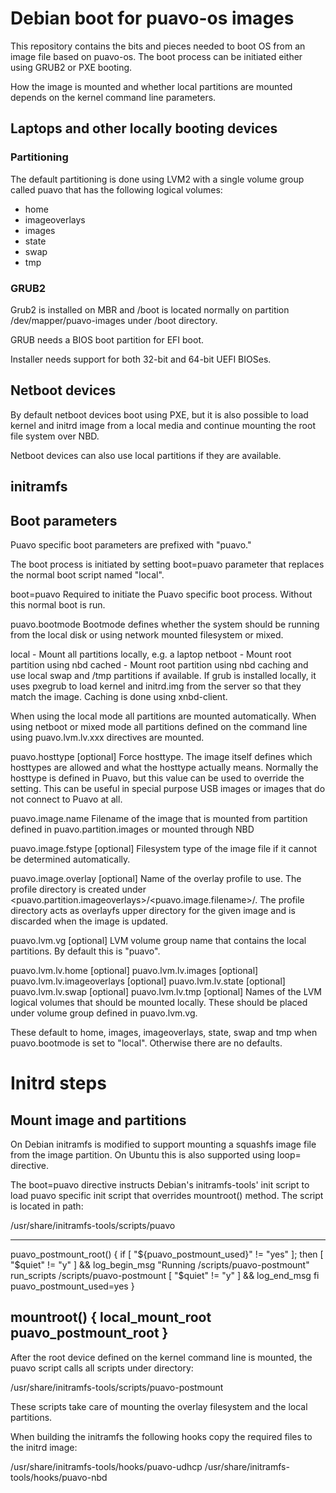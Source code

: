 # Debian boot for puavo-os images

This repository contains the bits and pieces needed to boot OS from an image 
file based on puavo-os. The boot process can be initiated either using GRUB2 
or PXE booting.

How the image is mounted and whether local partitions are mounted depends on 
the kernel command line parameters.


## Laptops and other locally booting devices

### Partitioning

The default partitioning is done using LVM2 with a single volume group 
called puavo that has the following logical volumes:

* home
* imageoverlays
* images
* state
* swap
* tmp

### GRUB2

Grub2 is installed on MBR and /boot is located normally on partition 
/dev/mapper/puavo-images under /boot directory.

GRUB needs a BIOS boot partition for EFI boot.

Installer needs support for both 32-bit and 64-bit UEFI BIOSes.

## Netboot devices

By default netboot devices boot using PXE, but it is also possible to load 
kernel and initrd image from a local media and continue mounting the root 
file system over NBD.

Netboot devices can also use local partitions if they are available.


## initramfs

## Boot parameters

Puavo specific boot parameters are prefixed with "puavo." 

The boot process is initiated by setting boot=puavo parameter that replaces
the normal boot script named "local".

boot=puavo
  Required to initiate the Puavo specific boot process. Without this normal 
  boot is run.

puavo.bootmode
  Bootmode defines whether the system should be running from the local 
  disk or using network mounted filesystem or mixed.

  local -   Mount all partitions locally, e.g. a laptop
  netboot - Mount root partition using nbd
  cached -  Mount root partition using nbd caching and use local swap and
            /tmp partitions if available. If grub is installed locally, it 
            uses pxegrub to load kernel and initrd.img from the server so
            that they match the image. Caching is done using xnbd-client.

  When using the local mode all partitions are mounted automatically. When 
  using netboot or mixed mode all partitions defined on the command 
  line using puavo.lvm.lv.xxx directives are mounted.

puavo.hosttype [optional]
  Force hosttype. The image itself defines which hosttypes are allowed and 
  what the hosttype actually means. Normally the hosttype is defined in Puavo,
  but this value can be used to override the setting. This can be useful in 
  special purpose USB images or images that do not connect to Puavo at all.

puavo.image.name
  Filename of the image that is mounted from partition defined in 
  puavo.partition.images or mounted through NBD

puavo.image.fstype [optional]
  Filesystem type of the image file if it cannot be determined automatically.

puavo.image.overlay [optional]
  Name of the overlay profile to use. The profile directory is created
  under <puavo.partition.imageoverlays>/<puavo.image.filename>/. The profile
  directory acts as overlayfs upper directory for the given image and 
  is discarded when the image is updated.

puavo.lvm.vg [optional]
  LVM volume group name that contains the local partitions. By default this 
  is "puavo".

puavo.lvm.lv.home [optional]
puavo.lvm.lv.images [optional]
puavo.lvm.lv.imageoverlays [optional]
puavo.lvm.lv.state [optional]
puavo.lvm.lv.swap [optional]
puavo.lvm.lv.tmp [optional]
  Names of the LVM logical volumes that should be mounted locally. These 
  should be placed under volume group defined in puavo.lvm.vg.

  These default to home, images, imageoverlays, state, swap and tmp when
  puavo.bootmode is set to "local". Otherwise there are no defaults.

# Initrd steps

## Mount image and partitions

On Debian initramfs is modified to support mounting a squashfs image 
file from the image partition. On Ubuntu this is also supported using loop= 
directive.



The boot=puavo directive instructs Debian's initramfs-tools' init script
to load puavo specific init script that overrides mountroot() method. The 
script is located in path:

/usr/share/initramfs-tools/scripts/puavo

--------------------------------------------------------------------------------
puavo_postmount_root()
{
        if [ "${puavo_postmount_used}" != "yes" ]; then
                [ "$quiet" != "y" ] && log_begin_msg "Running /scripts/puavo-postmount"
                run_scripts /scripts/puavo-postmount
                [ "$quiet" != "y" ] && log_end_msg
        fi
        puavo_postmount_used=yes
}

mountroot()
{
        local_mount_root
        puavo_postmount_root
}
--------------------------------------------------------------------------------


After the root device defined on the kernel command line is mounted, the 
puavo script calls all scripts under directory:

/usr/share/initramfs-tools/scripts/puavo-postmount

These scripts take care of mounting the overlay filesystem and the local 
partitions.



When building the initramfs the following hooks copy the required files 
to the initrd image:

/usr/share/initramfs-tools/hooks/puavo-udhcp
/usr/share/initramfs-tools/hooks/puavo-nbd
